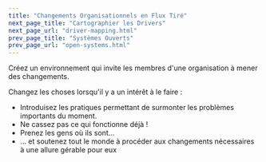```yaml
---
title: "Changements Organisationnels en Flux Tiré"
next_page_title: "Cartographier les Drivers"
next_page_url: "driver-mapping.html"
prev_page_title: "Systèmes Ouverts"
prev_page_url: "open-systems.html"
---
```



<div class="card summary"><div class="card-body">Créez un environnement qui invite les membres d'une organisation à mener des changements.
</div></div>

Changez les choses lorsqu'il y a un intérêt à le faire :

-   Introduisez les pratiques permettant de surmonter les problèmes importants du moment.
-   Ne cassez pas ce qui fonctionne déjà !
-   Prenez les gens où ils sont…
-   … et soutenez tout le monde à procéder aux changements nécessaires à une allure gérable pour eux
